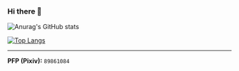 ### Hi there 👋

![Anurag's GitHub stats](https://github-readme-stats.vercel.app/api?username=vjdato21&show_icons=true&theme=onedark)

[![Top Langs](https://github-readme-stats.vercel.app/api/top-langs/?username=vjdato21&langs_count=8&theme=onedark)](https://github.com/anuraghazra/github-readme-stats)

---

**PFP (Pixiv):**
``89861084``
<!--
**vjdato21/vjdato21** is a ✨ _special_ ✨ repository because its `README.md` (this file) appears on your GitHub profile.

Here are some ideas to get you started:

- 🔭 I’m currently working on ...
- 🌱 I’m currently learning ...
- 👯 I’m looking to collaborate on ...
- 🤔 I’m looking for help with ...
- 💬 Ask me about ...
- 📫 How to reach me: ...
- 😄 Pronouns: ...
- ⚡ Fun fact: ...
-->
